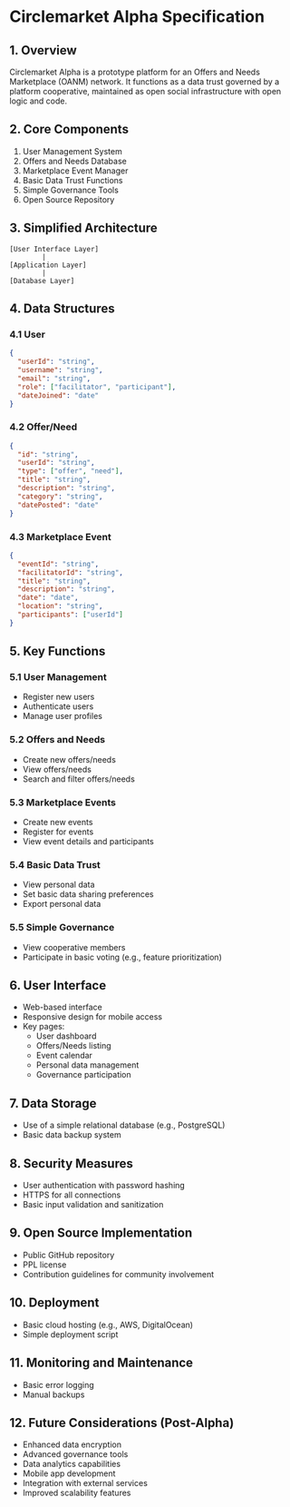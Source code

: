 # Circlemarket Alpha Specification

## 1. Overview

Circlemarket Alpha is a prototype platform for an Offers and Needs Marketplace (OANM) network. It functions as a data trust governed by a platform cooperative, maintained as open social infrastructure with open logic and code.

## 2. Core Components

1. User Management System
2. Offers and Needs Database
3. Marketplace Event Manager
4. Basic Data Trust Functions
5. Simple Governance Tools
6. Open Source Repository

## 3. Simplified Architecture

```
[User Interface Layer]
        |
[Application Layer]
        |
[Database Layer]
```

## 4. Data Structures

### 4.1 User

```json
{
  "userId": "string",
  "username": "string",
  "email": "string",
  "role": ["facilitator", "participant"],
  "dateJoined": "date"
}
```

### 4.2 Offer/Need

```json
{
  "id": "string",
  "userId": "string",
  "type": ["offer", "need"],
  "title": "string",
  "description": "string",
  "category": "string",
  "datePosted": "date"
}
```

### 4.3 Marketplace Event

```json
{
  "eventId": "string",
  "facilitatorId": "string",
  "title": "string",
  "description": "string",
  "date": "date",
  "location": "string",
  "participants": ["userId"]
}
```

## 5. Key Functions

### 5.1 User Management

- Register new users
- Authenticate users
- Manage user profiles

### 5.2 Offers and Needs

- Create new offers/needs
- View offers/needs
- Search and filter offers/needs

### 5.3 Marketplace Events

- Create new events
- Register for events
- View event details and participants

### 5.4 Basic Data Trust

- View personal data
- Set basic data sharing preferences
- Export personal data

### 5.5 Simple Governance

- View cooperative members
- Participate in basic voting (e.g., feature prioritization)

## 6. User Interface

- Web-based interface
- Responsive design for mobile access
- Key pages:
  - User dashboard
  - Offers/Needs listing
  - Event calendar
  - Personal data management
  - Governance participation

## 7. Data Storage

- Use of a simple relational database (e.g., PostgreSQL)
- Basic data backup system

## 8. Security Measures

- User authentication with password hashing
- HTTPS for all connections
- Basic input validation and sanitization

## 9. Open Source Implementation

- Public GitHub repository
- PPL license
- Contribution guidelines for community involvement

## 10. Deployment

- Basic cloud hosting (e.g., AWS, DigitalOcean)
- Simple deployment script

## 11. Monitoring and Maintenance

- Basic error logging
- Manual backups

## 12. Future Considerations (Post-Alpha)

- Enhanced data encryption
- Advanced governance tools
- Data analytics capabilities
- Mobile app development
- Integration with external services
- Improved scalability features
